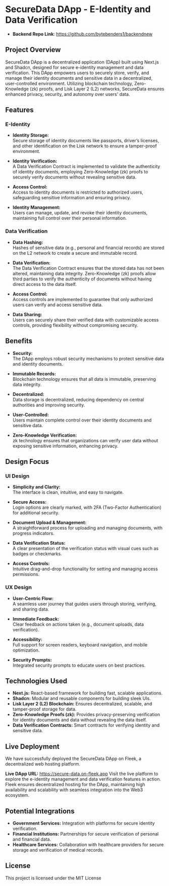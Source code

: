 # SecureData DApp - E-Identity and Data Verification

- **Backend Repo Link**: https://github.com/bytebenders1/backendnew

## Project Overview

SecureData DApp is a decentralized application (DApp) built using Next.js and Shadcn, designed for secure e-identity management and data verification. This DApp empowers users to securely store, verify, and manage their identity documents and sensitive data in a decentralized, user-controlled environment. Utilizing blockchain technology, Zero-Knowledge (zk) proofs, and Lisk Layer 2 (L2) networks, SecureData ensures enhanced privacy, security, and autonomy over users' data.

## Features

### E-Identity 

- **Identity Storage:**  
  Secure storage of identity documents like passports, driver’s licenses, and other identification on the Lisk network to ensure a tamper-proof environment.
  
- **Identity Verification:**  
  A Data Verification Contract is implemented to validate the authenticity of identity documents, employing Zero-Knowledge (zk) proofs to securely verify documents without revealing sensitive data.
  
- **Access Control:**  
  Access to identity documents is restricted to authorized users, safeguarding sensitive information and ensuring privacy.
  
- **Identity Management:**  
  Users can manage, update, and revoke their identity documents, maintaining full control over their personal information.

### Data Verification

- **Data Hashing:**  
  Hashes of sensitive data (e.g., personal and financial records) are stored on the L2 network to create a secure and immutable record.
  
- **Data Verification:**  
  The Data Verification Contract ensures that the stored data has not been altered, maintaining data integrity. Zero-Knowledge (zk) proofs allow third parties to verify the authenticity of documents without having direct access to the data itself.
  
- **Access Control:**  
  Access controls are implemented to guarantee that only authorized users can verify and access sensitive data.
  
- **Data Sharing:**  
  Users can securely share their verified data with customizable access controls, providing flexibility without compromising security.

## Benefits

- **Security:**  
  The DApp employs robust security mechanisms to protect sensitive data and identity documents.
  
- **Immutable Records:**  
  Blockchain technology ensures that all data is immutable, preserving data integrity.
  
- **Decentralized:**  
  Data storage is decentralized, reducing dependency on central authorities and improving security.
  
- **User-Controlled:**  
  Users maintain complete control over their identity documents and sensitive data.

- **Zero-Knowledge Verification:**  
  zk technology ensures that organizations can verify user data without exposing sensitive information, enhancing privacy.

## Design Focus

### UI Design

- **Simplicity and Clarity:**  
  The interface is clean, intuitive, and easy to navigate.
  
- **Secure Access:**  
  Login options are clearly marked, with 2FA (Two-Factor Authentication) for additional security.
  
- **Document Upload & Management:**  
  A straightforward process for uploading and managing documents, with progress indicators.
  
- **Data Verification Status:**  
  A clear presentation of the verification status with visual cues such as badges or checkmarks.
  
- **Access Controls:**  
  Intuitive drag-and-drop functionality for setting and managing access permissions.

### UX Design

- **User-Centric Flow:**  
  A seamless user journey that guides users through storing, verifying, and sharing data.
  
- **Immediate Feedback:**  
  Clear feedback on actions taken (e.g., document uploads, data verification).
  
- **Accessibility:**  
  Full support for screen readers, keyboard navigation, and mobile optimization.
  
- **Security Prompts:**  
  Integrated security prompts to educate users on best practices.

## Technologies Used

- **Next.js:** React-based framework for building fast, scalable applications.
- **Shadcn:** Modular and reusable components for building sleek UIs.
- **Lisk Layer 2 (L2) Blockchain:** Ensures decentralized, scalable, and tamper-proof storage for data.
- **Zero-Knowledge Proofs (zk):** Provides privacy-preserving verification for identity documents and data without revealing the data itself.
- **Data Verification Contracts:** Smart contracts for verifying identity and sensitive data.

## Live Deployment
We have successfully deployed the SecureData DApp on Fleek, a decentralized web hosting platform.

**Live DApp URL:** <https://secure-data.on-fleek.app>
Visit the live platform to explore the e-identity management and data verification features in action. Fleek ensures decentralized hosting for the DApp, maintaining high availability and scalability with seamless integration into the Web3 ecosystem.

## Potential Integrations

- **Government Services:** Integration with platforms for secure identity verification.
- **Financial Institutions:** Partnerships for secure verification of personal and financial data.
- **Healthcare Services:** Collaboration with healthcare providers for secure storage and verification of medical records.


## License

This project is licensed under the MIT License
